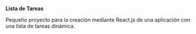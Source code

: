 **Lista de Tareas**

Pequeño proyecto para la creación mediante React.js de una aplicación con una lista de tareas dinámica.



